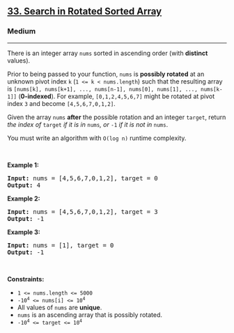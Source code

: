 <h2><a href="https://leetcode.com/problems/search-in-rotated-sorted-array/">33. Search in Rotated Sorted Array</a></h2><h3>Medium</h3><hr><div style="user-select: auto;"><p style="user-select: auto;">There is an integer array <code style="user-select: auto;">nums</code> sorted in ascending order (with <strong style="user-select: auto;">distinct</strong> values).</p>

<p style="user-select: auto;">Prior to being passed to your function, <code style="user-select: auto;">nums</code> is <strong style="user-select: auto;">possibly rotated</strong> at an unknown pivot index <code style="user-select: auto;">k</code> (<code style="user-select: auto;">1 &lt;= k &lt; nums.length</code>) such that the resulting array is <code style="user-select: auto;">[nums[k], nums[k+1], ..., nums[n-1], nums[0], nums[1], ..., nums[k-1]]</code> (<strong style="user-select: auto;">0-indexed</strong>). For example, <code style="user-select: auto;">[0,1,2,4,5,6,7]</code> might be rotated at pivot index <code style="user-select: auto;">3</code> and become <code style="user-select: auto;">[4,5,6,7,0,1,2]</code>.</p>

<p style="user-select: auto;">Given the array <code style="user-select: auto;">nums</code> <strong style="user-select: auto;">after</strong> the possible rotation and an integer <code style="user-select: auto;">target</code>, return <em style="user-select: auto;">the index of </em><code style="user-select: auto;">target</code><em style="user-select: auto;"> if it is in </em><code style="user-select: auto;">nums</code><em style="user-select: auto;">, or </em><code style="user-select: auto;">-1</code><em style="user-select: auto;"> if it is not in </em><code style="user-select: auto;">nums</code>.</p>

<p style="user-select: auto;">You must write an algorithm with <code style="user-select: auto;">O(log n)</code> runtime complexity.</p>

<p style="user-select: auto;">&nbsp;</p>
<p style="user-select: auto;"><strong class="example" style="user-select: auto;">Example 1:</strong></p>
<pre style="user-select: auto;"><strong style="user-select: auto;">Input:</strong> nums = [4,5,6,7,0,1,2], target = 0
<strong style="user-select: auto;">Output:</strong> 4
</pre><p style="user-select: auto;"><strong class="example" style="user-select: auto;">Example 2:</strong></p>
<pre style="user-select: auto;"><strong style="user-select: auto;">Input:</strong> nums = [4,5,6,7,0,1,2], target = 3
<strong style="user-select: auto;">Output:</strong> -1
</pre><p style="user-select: auto;"><strong class="example" style="user-select: auto;">Example 3:</strong></p>
<pre style="user-select: auto;"><strong style="user-select: auto;">Input:</strong> nums = [1], target = 0
<strong style="user-select: auto;">Output:</strong> -1
</pre>
<p style="user-select: auto;">&nbsp;</p>
<p style="user-select: auto;"><strong style="user-select: auto;">Constraints:</strong></p>

<ul style="user-select: auto;">
	<li style="user-select: auto;"><code style="user-select: auto;">1 &lt;= nums.length &lt;= 5000</code></li>
	<li style="user-select: auto;"><code style="user-select: auto;">-10<sup style="user-select: auto;">4</sup> &lt;= nums[i] &lt;= 10<sup style="user-select: auto;">4</sup></code></li>
	<li style="user-select: auto;">All values of <code style="user-select: auto;">nums</code> are <strong style="user-select: auto;">unique</strong>.</li>
	<li style="user-select: auto;"><code style="user-select: auto;">nums</code> is an ascending array that is possibly rotated.</li>
	<li style="user-select: auto;"><code style="user-select: auto;">-10<sup style="user-select: auto;">4</sup> &lt;= target &lt;= 10<sup style="user-select: auto;">4</sup></code></li>
</ul>
</div>